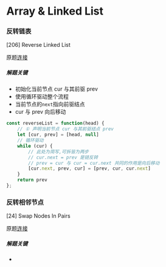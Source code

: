 # Array & Linked List

### 反转链表

[206] Reverse Linked List   

原题[连接](https://leetcode-cn.com/problems/reverse-linked-list/)    

##### 解题关键
* 初始化当前节点 cur 与其前驱 prev
* 使用循环驱动整个流程
* 当前节点的`next`指向前驱结点
* cur 与 prev 向后移动

```js
const reverseList = function(head) {
    // ① 声明当前节点 cur 与其前驱结点 prev
    let [cur, prev] = [head, null]
    // 循环驱动
    while (cur) {
        // 此处为简写,可拆皆为两步
        // cur.next = prev 是链反转
        // prev = cur 与 cur = cur.next 共同的作用是向后移动
        [cur.next, prev, cur] = [prev, cur, cur.next]
    }
    return prev
};
```

### 反转相邻节点

[24] Swap Nodes In Pairs

原题[连接](https://leetcode-cn.com/problems/swap-nodes-in-pairs/)

##### 解题关键
* 

